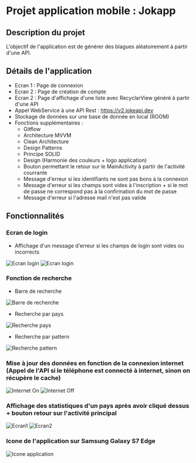 # Projet application mobile : Jokapp

## Description du projet

L'objectif de l'application est de générer des blagues aléatoirement à partir d'une API.

## Détails de l'application

* Ecran 1 : Page de connexion
* Ecran 2 : Page de création de compte
* Ecran 2 : Page d'affichage d'une liste avec RecyclarView généré à partir d'une API
* Appel WebService à une API Rest : https://v2.jokeapi.dev
* Stockage de données sur une base de donnée en local (ROOM)
* Fonctions supplémentaires : 
  - Gitflow
  - Architecture MVVM
  - Clean Architecture
  - Design Patterns
  - Principe SOLID
  - Design (Harmonie des couleurs + logo application)
  - Bouton permettant le retour sur le MainActivity à partir de l'activité courrante
  - Message d'erreur si les identifiants ne sont pas bons à la connexion
  - Message d'erreur si les champs sont vides à l'inscription + si le mot de passe ne correspond pas à la confirmation du mot de passe
  - Message d'erreur si l'adresse mail n'est pas valide
  
## Fonctionnalités
  
  ### Ecran de login
  
  - Affichage d'un message d'erreur si les champs de login sont vides ou incorrects
  
  ![Ecran login](https://github.com/Pragma-dev/Projet_4A_ESIEA/blob/master/images_readme/1.png) ![Ecran login](https://github.com/Pragma-dev/Projet_4A_ESIEA/blob/master/images_readme/2.png)

  ### Fonction de recherche
  
  - Barre de recherche
  
  ![Barre de recherche](https://github.com/Pragma-dev/Projet_4A_ESIEA/blob/master/images_readme/2.png)
 
  - Recherche par pays
  
  ![Recherche pays](https://github.com/Pragma-dev/Projet_4A_ESIEA/blob/master/images_readme/3.png)
  
  - Recherche par pattern
  
  ![Recherche pattern](https://github.com/Pragma-dev/Projet_4A_ESIEA/blob/master/images_readme/4.png)
  
  ### Mise à jour des données en fonction de la connexion internet (Appel de l'API si le téléphone est connecté à internet, sinon on récupère le cache)
  
  ![Internet On](https://github.com/Pragma-dev/Projet_4A_ESIEA/blob/master/images_readme/5.png) ![Internet Off](https://github.com/Pragma-dev/Projet_4A_ESIEA/blob/master/images_readme/6.png)
  
  ### Affichage des statistiques d'un pays après avoir cliqué dessus + bouton retour sur l'activité principal

  ![Ecran1](https://github.com/Pragma-dev/Projet_4A_ESIEA/blob/master/images_readme/7.png) ![Ecran2](https://github.com/Pragma-dev/Projet_4A_ESIEA/blob/master/images_readme/8.png)
  
 
  ### Icone de l'application sur Samsung Galaxy S7 Edge
  
  ![Icone application](https://github.com/Pragma-dev/Project_ESIEA/blob/master/images_readme/IconeApplication.jpg)

